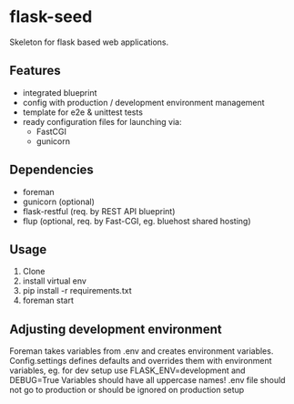 # flask-seed

Skeleton for flask based web applications.

## Features
* integrated blueprint
* config with production / development environment management
* template for e2e & unittest tests
* ready configuration files for launching via:
    - FastCGI
    - gunicorn

## Dependencies
* foreman
* gunicorn (optional)
* flask-restful (req. by REST API blueprint)
* flup (optional, req. by Fast-CGI, eg. bluehost shared hosting)

## Usage

1. Clone
2. install virtual env
3. pip install -r requirements.txt
4. foreman start

## Adjusting development environment

Foreman takes variables from .env and creates environment variables.
Config.settings defines defaults and overrides them with environment variables, eg. for dev setup use FLASK_ENV=development and DEBUG=True
Variables should have all uppercase names!
.env file should not go to production or should be ignored on production setup